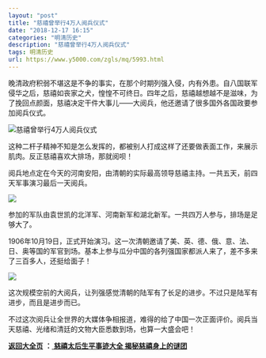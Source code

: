 ```yaml
---
layout: "post"
title: "慈禧曾举行4万人阅兵仪式"
date: "2018-12-17 16:15"
categories: "明清历史"
description: "慈禧曾举行4万人阅兵仪式"
tags: 明清历史
url: https://www.y5000.com/zgls/mq/5993.html
---
```






晚清政府积弱不堪这是不争的事实，在那个时期列强入侵，内有外患。自八国联军侵华之后，慈禧如丧家之犬，惶惶不可终日。四年之后，慈禧越想越不是滋味，为了挽回点颜面，慈禧决定干件大事儿——大阅兵，他还邀请了很多国外各国政要参加阅兵仪式。

![慈禧曾举行4万人阅兵仪式](/uploads/allimg/161128/6-16112Q1305M13.JPG)

这种二杆子精神不知是怎么发挥的，都被别人打成这样了还要做表面工作，来展示肌肉。反正慈禧喜欢大排场，那就阅呗！

阅兵地点定在今天的河南安阳，由清朝的实际最高领导慈禧主持。一共五天，前四天军事演习最后一天阅兵。

![](https://img.y5000.com/uploads/allimg/161128/11342W407-0.jpg)

参加的军队由袁世凯的北洋军、河南新军和湖北新军。一共四万人参与，排场是足够大了。

1906年10月19日，正式开始演习。这一次清朝邀请了美、英、德、俄、意、法、日、奥等国的军官到场。基本上参与瓜分中国的各列强国家都派人来了，差不多来了三百多人，还挺给面子！

![](https://img.y5000.com/uploads/allimg/161128/11342V0I-1.jpg)

这次规模空前的大阅兵，让列强感觉清朝的陆军有了长足的进步。不过只是陆军有进步，而且是进步而已。

不过这次阅兵让全世界的大媒体争相报道，难得的给了中国一次正面评价。阅兵当天慈禧、光绪和清廷的文物大臣悉数到场，也算一大盛会吧！

**[返回大全页](https://www.y5000.com/zgls/mq/17886.html)** **：**[ **慈禧太后生平事迹大全
揭秘慈禧身上的谜团**](https://www.y5000.com/zgls/mq/17886.html)
